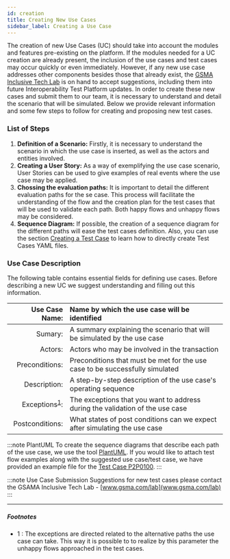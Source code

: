 ```yaml
---
id: creation
title: Creating New Use Cases
sidebar_label: Creating a Use Case
---
```


The creation of new Use Cases (UC) should take into account the modules and
features pre-existing on the platform. If the modules needed for a UC creation
are already present, the inclusion of the use cases and test cases may occur
quickly or even immediately. However, if any new use case addresses other
components besides those that already exist, the
[GSMA Inclusive Tech Lab](http://www.gsma.com/lab) is on hand to accept
suggestions, including them into future Interoperability Test Platform updates.
In order to create these new cases and submit them to our team, it is necessary
to understand and detail the scenario that will be simulated. Below we provide
relevant information and some few steps to follow for creating and proposing new
test cases.

### List of Steps

1. **Definition of a Scenario:** Firstly, it is necessary to understand the
   scenario in which the use case is inserted, as well as the actors and
   entities involved.
2. **Creating a User Story:** As a way of exemplifying the use case scenario,
   User Stories can be used to give examples of real events where the use case
   may be applied.
3. **Chossing the evaluation paths:** It is important to detail the different
   evaluation paths for the se case. This process will facilitate the
   understanding of the flow and the creation plan for the test cases that will
   be used to validate each path. Both happy flows and unhappy flows may be
   considered.
4. **Sequence Diagram:** If possible, the creation of a sequence diagram for the
   different paths will ease the test cases definition. Also, you can use the
   section [Creating a Test Case](tctemplate) to learn how to directly create
   Test Cases YAML files.

### Use Case Description

The following table contains essential fields for defining use cases. Before
describing a new UC we suggest understanding and filling out this information.

|                         Use Case Name: | Name by which the use case will be identified                                 |
| -------------------------------------: | :---------------------------------------------------------------------------- |
|                                Sumary: | A summary explaining the scenario that will be simulated by the use case      |
|                                Actors: | Actors who may be involved in the transaction                                 |
|                         Preconditions: | Preconditions that must be met for the use case to be successfully simulated  |
|                           Description: | A step-by-step description of the use case's operating sequence               |
| Exceptions<sup>[1](#exceptions)</sup>: | The exceptions that you want to address during the validation of the use case |
|                        Postconditions: | What states of post conditions can we expect after simulating the use case    |

:::note PlantUML
To create the sequence diagrams that describe each path of the
use case, we use the tool [PlantUML](https://plantuml.com/). If you would like
to attach test flow examples along with the suggested use case/test case, we
have provided an example file for the [Test Case P2P0100](/files/diagrams/p2p0100.plantuml).
:::

:::note Use Case Submission
Suggestions for new test cases please contact the
GSAMA Inclusive Tech Lab - [www.gsma.com/lab](www.gsma.com/lab)
:::

---

##### Footnotes

- <a name="exceptions">1 </a>: The exceptions are directed related to the
  alternative paths the use case can take. This way it is possible to to realize
  by this parameter the unhappy flows approached in the test cases.
